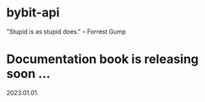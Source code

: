 
# bybit-api
  "Stupid is as stupid does." – Forrest Gump

# Documentation book is releasing soon ...
  2023.01.01.
